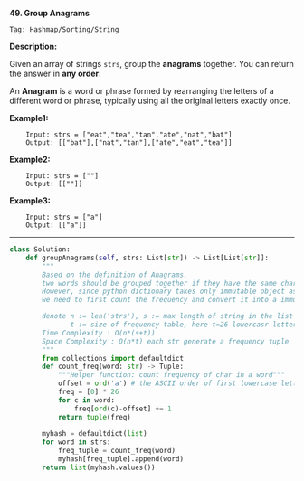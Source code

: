 **49. Group Anagrams**

```Tag: Hashmap/Sorting/String```

**Description:**

Given an array of strings ```strs```, group the **anagrams** together. You can return the answer in **any order**.

An **Anagram** is a word or phrase formed by rearranging the letters of a different word or phrase, typically using all the original letters exactly once.

**Example1:**

		Input: strs = ["eat","tea","tan","ate","nat","bat"]
		Output: [["bat"],["nat","tan"],["ate","eat","tea"]]


**Example2:**

		Input: strs = [""]
		Output: [[""]]

**Example3:**

		Input: strs = ["a"]
		Output: [["a"]]

-----------

```python
class Solution:
    def groupAnagrams(self, strs: List[str]) -> List[List[str]]:
        """
        Based on the definition of Anagrams, 
        two words should be grouped together if they have the same character frequency count
        However, since python dictionary takes only immutable object as key
        we need to first count the frequency and convert it into a immutable tuple type to use as a key

        denote n := len('strs'), s := max length of string in the list 'strs', 
               t := size of frequency table, here t=26 lowercasr letters
        Time Complexity : O(n*(s+t))
        Space Complexity : O(n*t) each str generate a frequency tuple
        """
        from collections import defaultdict
        def count_freq(word: str) -> Tuple:
            """Helper function: count frequency of char in a word"""
            offset = ord('a') # the ASCII order of first lowercase letter
            freq = [0] * 26
            for c in word:
                freq[ord(c)-offset] += 1
            return tuple(freq)
        
        myhash = defaultdict(list)
        for word in strs:
            freq_tuple = count_freq(word)
            myhash[freq_tuple].append(word)
        return list(myhash.values())
```
